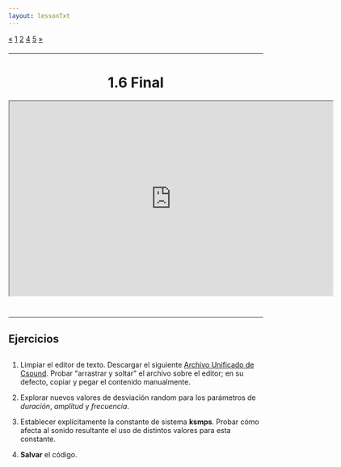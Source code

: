 ```yaml
---
layout: lessonTxt
---
```


<div class="paginationDiv">
<div class="pagination">
  <a href="#">&laquo;</a>
  <a onclick="loadOnClick('{{site.baseurl}}/lessons/sintesis_aditiva/chapter1/1.1.6/a/', '1.1.6-a.html','1.1.6-a.csd', false)" href="javascript:void(0);">1</a>
  <a onclick="loadOnClick('{{site.baseurl}}/lessons/sintesis_aditiva/chapter1/1.1.6/b/', '1.1.6-b.html','1.1.6-b.csd', false)" href="javascript:void(0);">2</a>
  <a class="active" href="#">4</a>
  <a onclick="loadOnClick('{{site.baseurl}}/lessons/sintesis_aditiva/chapter1/1.1.6/e/', '1.1.6-e.html','1.1.6-e.csd', false)" href="javascript:void(0);">5</a>
  <a onclick="loadOnClick('{{site.baseurl}}/lessons/sintesis_aditiva/chapter1/1.1.6/e/', '1.1.6-e.html','1.1.6-e.csd', false)" href="javascript:void(0);">&raquo;</a>
</div>
</div>
<br style="display: block; content: ''; margin-top: 20px;">
<hr>
<br style="display: block; content: ''; margin-top: 40px;">

# <center>1.6 Final</center>
<div class="video-container">
<iframe src="https://docs.google.com/file/d/1nKxP-jDMvVSbR1rzGPiv709dHRDovoeZ/preview" width="640" height="385" allowfullscreen="true"></iframe>
</div>

<br style="display: block; content: ''; margin-top: 40px;">
<hr>
<br style="display: block; content: ''; margin-top: 20px;">


## Ejercicios

<br style="display: block; content: ''; margin-top: 30px;">

1. Limpiar el editor de texto. Descargar el siguiente <a href="{{site.baseurl}}/lessons/sintesis_aditiva/chapter1/1.1.6/d/Ejercicio_15.csd">Archivo Unificado de Csound</a>. Probar "arrastrar y soltar" el archivo sobre el editor; en su defecto, copiar y pegar el contenido manualmente.

2. Explorar nuevos valores de desviación random para los parámetros de <i>duración</i>, <i>amplitud</i> y <i>frecuencia</i>.

3. Establecer explícitamente la constante de sistema <b>ksmps</b>. Probar cómo afecta al sonido resultante el uso de distintos valores para esta constante.

4. <b>Salvar</b> el código.


<br>
